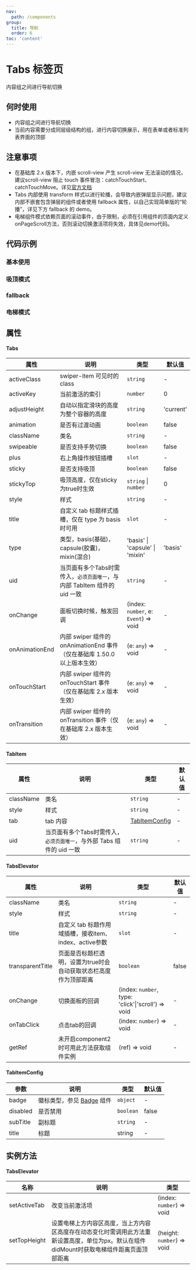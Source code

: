 ```yaml
---
nav:
  path: /components
group:
  title: 导航
  order: 6
toc: 'content'
---
```

# Tabs 标签页
内容组之间进行导航切换
## 何时使用
- 内容组之间进行导航切换
- 当前内容需要分成同层级结构的组，进行内容切换展示，用在表单或者标准列表界面的顶部

## 注意事项

- 在基础库 2.x 版本下，内嵌 scroll-view 产生 scroll-view 无法滚动的情况，建议scroll-view 阻止 touch 事件冒泡：catchTouchStart、catchTouchMove。详见[官方文档](https://opendocs.alipay.com/mini/component/scroll-view)
- Tabs 内部使用 transform 样式以进行轮播，会导致内嵌弹层显示问题，建议内部不嵌套包含弹层的组件或者使用 fallback 属性，以自己实现简单版的“轮播”，详见下方 fallback 的 demo。
- 电梯组件模式依赖页面的滚动事件，由于限制，必须在引用组件的页面内定义onPageScroll方法，否则滚动切换激活项将失效，具体见demo代码。

## 代码示例
### 基本使用
<code src='../../demo/pages/Tabs'></code>

### 吸顶模式
<code src='../../demo/pages/TabsSticky'></code>

### fallback
<code src='../../demo/pages/TabsFallback'></code>

### 电梯模式
<code src='../../demo/pages/TabsElevator'></code>

## 属性

#### Tabs
| 属性 | 说明 | 类型 | 默认值 |
| -----|-----|-----|-----|
| activeClass | swiper-item 可见时的 class | `string` |  -  |
| activeKey |  当前激活的索引 | `number` |  0  |
| adjustHeight | 自动以指定滑块的高度为整个容器的高度 | `string` | 'current' |  
| animation | 是否有过渡动画 | `boolean` | false | 
| className | 类名| `string` | - |
| swipeable | 是否支持手势切换 | `boolean` | false | 
| plus | 右上角操作按钮插槽 | `slot` | - |
| sticky | 是否支持吸顶 |  `boolean` | false | 
| stickyTop | 吸顶高度，仅在sticky为true时生效 | `string` \| `number` | 0 | 
| style | 样式| `string` | - |
| title | 自定义 tab 标题样式插槽，仅在 type 为 basis 时可用 | `slot` |- |
| type | 类型，basis(基础)，capsule(胶囊)，mixin(混合) | 'basis' \| 'capsule' \| 'mixin' | 'basis' | 
| uid |  当页面有多个Tabs时需传入，`必须页面唯一`，与内部 TabItem 组件的 uid 一致  | `string` | - |  
| onChange | 面板切换时候，触发回调 | (index: `number`, e: `Event`) => void| - |
| onAnimationEnd | 内部 swiper 组件的 onAnimationEnd 事件（仅在基础库 1.50.0 以上版本生效）| (e: `any`) => void | - | 
| onTouchStart | 内部 swiper 组件的 onTouchStart 事件（仅在基础库 2.x 版本生效） |(e: `any`) => void| - | 
| onTransition | 内部 swiper 组件的 onTransition 事件（仅在基础库 2.x 版本生效） |(e: `any`) => void| - | 

#### TabItem
| 属性 | 说明 | 类型 | 默认值 |
| -----|-----|-----|-----|
| className | 类名| `string` | - |
| style | 样式| `string` | - |
| tab | tab 内容 | [TabItemConfig](#tabitemconfig) | - |  
| uid |  当页面有多个Tabs时需传入，`必须页面唯一`，与外部 Tabs 组件的 uid 一致  | `string` | - |  




#### TabsElevator
| 属性 | 说明 | 类型 | 默认值 |
| -----|-----|-----|-----|
| className | 类名| `string` | - |
| style | 样式| `string` | - |
| title | 自定义 tab 标题作用域插槽，接收item、index、active参数 | `slot` | - |
| transparentTitle | 页面是否标题栏透明，设置为true时会自动获取状态栏高度作为顶部距离 | `boolean` | false |  
| onChange | 切换面板的回调 |(index: `number`, type: 'click'\|'scroll') => void | - |
| onTabClick | 点击tab的回调 |(index: `number`) => void| - |
| getRef | 未开启component2时可用此方法获取组件实例 | (ref) => void | - |

#### TabItemConfig
| 参数 | 说明 | 类型 | 默认值 |
| -----|-----|-----|-----|
| badge | 徽标类型，参见 [Badge](./Badge) 组件 | `object` | - |
| disabled | 是否禁用 | `boolean` | false |
| subTitle | 副标题 | `string` | - |
| title | 标题 | string | - |

## 实例方法

#### TabsElevator
| 名称 | 说明 | 类型 |
| -----|-----|-----|
| setActiveTab | 改变当前激活项  | (index: `number`) => void |
| setTopHeight | 设置电梯上方内容区高度，当上方内容区高度存在动态变化时需调用此方法重新设置高度，单位为px。默认在组件didMount时获取电梯组件距离页面顶部距离 | (height: `number`) => void |
